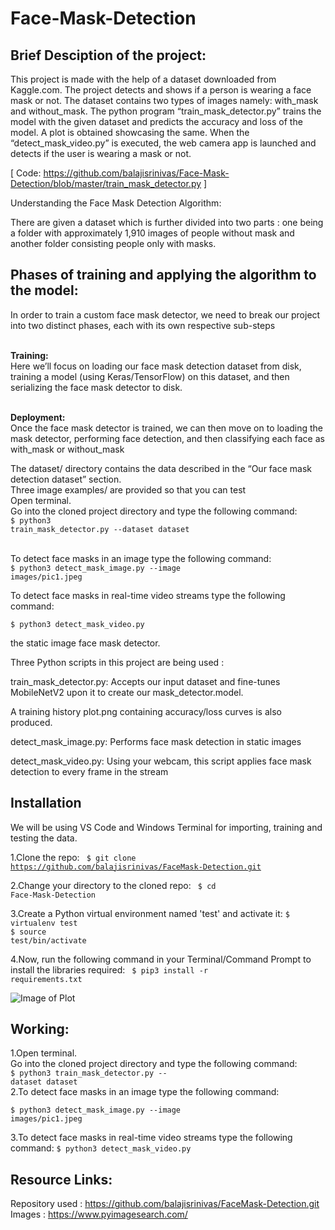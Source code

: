 # Face-Mask-Detection

<h2>Brief Desciption of the project:</h2>

This project is made with the help of a dataset
downloaded from Kaggle.com.
The project detects and shows if a person is
wearing a face mask or not.
The dataset contains two types of images namely:
with_mask and without_mask.
The python program “train_mask_detector.py”
trains the model with the given dataset and
predicts the accuracy and loss of the model.
A plot is obtained showcasing the same. When the
“detect_mask_video.py” is executed, the web
camera app is launched and detects if the user is
wearing a mask or not. 

[ Code: https://github.com/balajisrinivas/Face-Mask-Detection/blob/master/train_mask_detector.py ]

Understanding the Face Mask Detection Algorithm:

There are given a dataset which is further divided into two
parts : one being a folder with approximately 1,910
images of people without mask and another folder
consisting people only with masks.

<strong><h2>Phases of training and applying the
algorithm to the model:</h2></strong>
In order to train a custom face mask detector, we need to
break our project into two distinct phases, each with its
own respective sub-steps


<br><strong>Training:</strong></br> Here we’ll focus on loading our face mask
detection dataset from disk, training a model (using
Keras/TensorFlow) on this dataset, and then serializing
the face mask detector to disk.


<br><strong>Deployment:</strong></br> Once the face mask detector is trained,
we can then move on to loading the mask detector,
performing face detection, and then classifying each face
as with_mask or without_mask


The dataset/ directory contains the data described in the
“Our face mask detection dataset” section.<br>
Three image examples/ are provided so that you can test
<br>Open terminal. <br>Go into the cloned project directory and
type the following command:<br>
<code>$ python3 train_mask_detector.py --dataset dataset</code>

<br>To detect face masks in an image type the following
command:
<br><code>$ python3 detect_mask_image.py --image
images/pic1.jpeg</code>

To detect face masks in real-time video streams type the
following command:

<code>$ python3 detect_mask_video.py </code>

the static image face mask detector.

Three Python scripts in this project are being used :

train_mask_detector.py: Accepts our input dataset
and fine-tunes MobileNetV2 upon it to create our
mask_detector.model.

A training history plot.png containing accuracy/loss
curves is also produced.

detect_mask_image.py: Performs face mask detection in static images

detect_mask_video.py: Using your webcam, this script
applies face mask detection to every frame in the stream

<h2>Installation</h2>

<p>We will be using VS Code and Windows Terminal for importing,
training and testing the data.</p>

1.Clone the repo:
<code>
$ git clone
https://github.com/balajisrinivas/FaceMask-Detection.git
</code>

2.Change your directory to the cloned repo:
<code>
$ cd Face-Mask-Detection
</code>

3.Create a Python virtual environment named 'test'
and activate it:
<code>$ virtualenv test</code><br>
<code>$ source test/bin/activate</code>

4.Now, run the following command in your
Terminal/Command Prompt to install the libraries
required:
<code>
$ pip3 install -r requirements.txt</code>

![Image of Plot](https://github.com/Z3PHYR-png/Face-Mask-Detection/blob/main/plot.png)

<h2>Working:</h2>

1.Open terminal.<br>
Go into the cloned project directory and type the following command:<br>
<code>$ python3 train_mask_detector.py -- dataset dataset</code><br>
2.To detect face masks in an image type the
following command:

<code>$ python3 detect_mask_image.py --image
images/pic1.jpeg</code>
  
3.To detect face masks in real-time video streams
type the following command:
<code>$ python3 detect_mask_video.py</code>

<h2>Resource Links:</h2>

Repository used : https://github.com/balajisrinivas/FaceMask-Detection.git<br>
Images : https://www.pyimagesearch.com/




